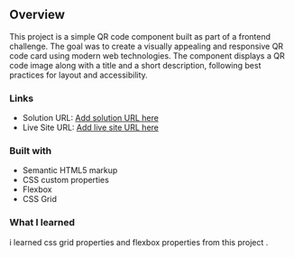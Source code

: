 ## Overview
This project is a simple QR code component built as part of a frontend challenge. The goal was to create a visually appealing and responsive QR code card using modern web technologies. The component displays a QR code image along with a title and a short description, following best practices for layout and accessibility.


### Links

- Solution URL: [Add solution URL here](https://your-solution-url.com)
- Live Site URL: [Add live site URL here](https://your-live-site-url.com)



### Built with

- Semantic HTML5 markup
- CSS custom properties
- Flexbox
- CSS Grid



### What I learned
i learned css grid properties and flexbox properties from this project .

